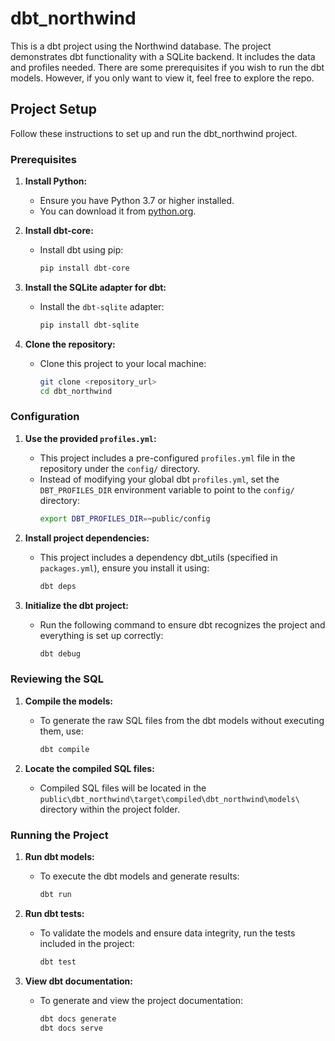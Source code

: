 # dbt_northwind

This is a dbt project using the Northwind database. The project demonstrates dbt functionality with a SQLite backend. It includes the data and profiles needed. There are some prerequisites if you wish to run the dbt models. However, if you only want to view it, feel free to explore the repo.

## Project Setup

Follow these instructions to set up and run the dbt_northwind project.

### Prerequisites

1. **Install Python:**
   - Ensure you have Python 3.7 or higher installed.
   - You can download it from [python.org](https://www.python.org/).

2. **Install dbt-core:**
   - Install dbt using pip:
     ```bash
     pip install dbt-core
     ```

3. **Install the SQLite adapter for dbt:**
   - Install the `dbt-sqlite` adapter:
     ```bash
     pip install dbt-sqlite
     ```

4. **Clone the repository:**
   - Clone this project to your local machine:
     ```bash
     git clone <repository_url>
     cd dbt_northwind
     ```

### Configuration

1. **Use the provided `profiles.yml`:**
   - This project includes a pre-configured `profiles.yml` file in the repository under the `config/` directory.
   - Instead of modifying your global dbt `profiles.yml`, set the `DBT_PROFILES_DIR` environment variable to point to the `config/` directory:
     ```bash
     export DBT_PROFILES_DIR=~public/config
     ```

2. **Install project dependencies:**
   - This project includes a dependency dbt_utils (specified in `packages.yml`), ensure you install it using:
     ```bash
     dbt deps
     ```

3. **Initialize the dbt project:**
   - Run the following command to ensure dbt recognizes the project and everything is set up correctly:
     ```bash
     dbt debug
     ```

### Reviewing the SQL

1. **Compile the models:**
   - To generate the raw SQL files from the dbt models without executing them, use:
     ```bash
     dbt compile
     ```

2. **Locate the compiled SQL files:**
   - Compiled SQL files will be located in the `public\dbt_northwind\target\compiled\dbt_northwind\models\` directory within the project folder.

### Running the Project

1. **Run dbt models:**
   - To execute the dbt models and generate results:
     ```bash
     dbt run
     ```

2. **Run dbt tests:**
   - To validate the models and ensure data integrity, run the tests included in the project:
     ```bash
     dbt test
     ```

4. **View dbt documentation:**
   - To generate and view the project documentation:
     ```bash
     dbt docs generate
     dbt docs serve
     ```
